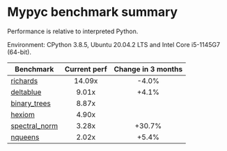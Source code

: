 # Mypyc benchmark summary

Performance is relative to interpreted Python.

Environment: CPython 3.8.5, Ubuntu 20.04.2 LTS and Intel Core i5-1145G7 (64-bit).

| Benchmark | Current perf | Change in 3 months |
| --- | :---: | :---: |
| [richards](benchmarks/richards.md) | 14.09x | -4.0% |
| [deltablue](benchmarks/deltablue.md) | 9.01x | +4.1% |
| [binary_trees](benchmarks/binary_trees.md) | 8.87x |  |
| [hexiom](benchmarks/hexiom.md) | 4.90x |  |
| [spectral_norm](benchmarks/spectral_norm.md) | 3.28x | +30.7% |
| [nqueens](benchmarks/nqueens.md) | 2.02x | +5.4% |
